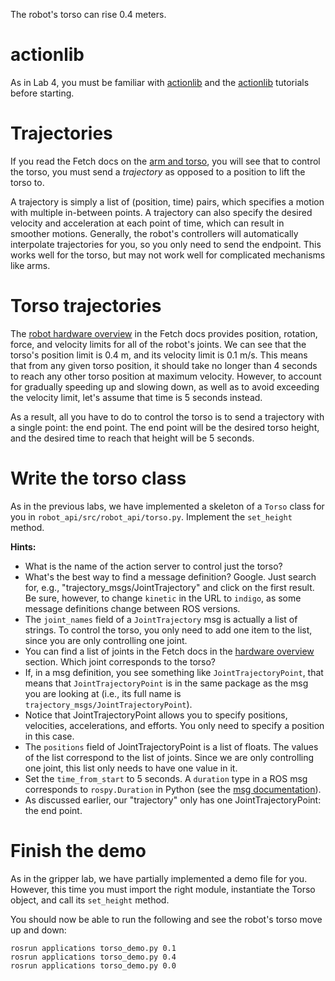 The robot's torso can rise 0.4 meters.

# actionlib
As in Lab 4, you must be familiar with [actionlib](http://wiki.ros.org/actionlib) and the [actionlib](http://wiki.ros.org/actionlib/Tutorials) tutorials before starting.

# Trajectories
If you read the Fetch docs on the [arm and torso](http://docs.fetchrobotics.com/api_overview.html#arm-and-torso), you will see that to control the torso, you must send a *trajectory* as opposed to a position to lift the torso to.

A trajectory is simply a list of (position, time) pairs, which specifies a motion with multiple in-between points.
A trajectory can also specify the desired velocity and acceleration at each point of time, which can result in smoother motions.
Generally, the robot's controllers will automatically interpolate trajectories for you, so you only need to send the endpoint.
This works well for the torso, but may not work well for complicated mechanisms like arms.

# Torso trajectories
The [robot hardware overview](http://docs.fetchrobotics.com/robot_hardware.html#forces-and-torques) in the Fetch docs provides position, rotation, force, and velocity limits for all of the robot's joints.
We can see that the torso's position limit is 0.4 m, and its velocity limit is 0.1 m/s.
This means that from any given torso position, it should take no longer than 4 seconds to reach any other torso position at maximum velocity.
However, to account for gradually speeding up and slowing down, as well as to avoid exceeding the velocity limit, let's assume that time is 5 seconds instead.

As a result, all you have to do to control the torso is to send a trajectory with a single point: the end point.
The end point will be the desired torso height, and the desired time to reach that height will be 5 seconds.

# Write the torso class
As in the previous labs, we have implemented a skeleton of a `Torso` class for you in `robot_api/src/robot_api/torso.py`.
Implement the `set_height` method.

**Hints:**
* What is the name of the action server to control just the torso?
* What's the best way to find a message definition? Google. Just search for, e.g., "trajectory_msgs/JointTrajectory" and click on the first result. Be sure, however, to change `kinetic` in the URL to `indigo`, as some message definitions change between ROS versions.
* The `joint_names` field of a `JointTrajectory` msg is actually a list of strings. To control the torso, you only need to add one item to the list, since you are only controlling one joint.
* You can find a list of joints in the Fetch docs in the [hardware overview](http://docs.fetchrobotics.com/robot_hardware.html#joint-limits-and-types) section. Which joint corresponds to the torso?
* If, in a msg definition, you see something like `JointTrajectoryPoint`, that means that `JointTrajectoryPoint` is in the same package as the msg you are looking at (i.e., its full name is `trajectory_msgs/JointTrajectoryPoint`).
* Notice that JointTrajectoryPoint allows you to specify positions, velocities, accelerations, and efforts. You only need to specify a position in this case.
* The `positions` field of JointTrajectoryPoint is a list of floats. The values of the list correspond to the list of joints. Since we are only controlling one joint, this list only needs to have one value in it.
* Set the `time_from_start` to 5 seconds. A `duration` type in a ROS msg corresponds to `rospy.Duration` in Python (see the [msg documentation](http://wiki.ros.org/msg#Message_Description_Specification)).
* As discussed earlier, our "trajectory" only has one JointTrajectoryPoint: the end point.

# Finish the demo
As in the gripper lab, we have partially implemented a demo file for you.
However, this time you must import the right module, instantiate the Torso object, and call its `set_height` method.

You should now be able to run the following and see the robot's torso move up and down:
```
rosrun applications torso_demo.py 0.1
rosrun applications torso_demo.py 0.4
rosrun applications torso_demo.py 0.0
```
